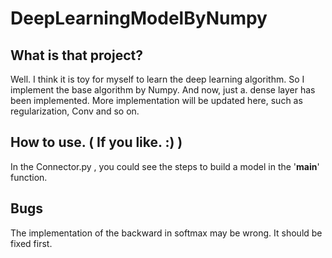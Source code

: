 # DeepLearningModelByNumpy

## What is that project?
Well. I think it is toy for myself to learn the deep learning algorithm. So I implement the base algorithm by Numpy.
And now, just a. dense layer has been implemented. More implementation will be updated here, such as regularization, Conv and so on.

## How to use. (   If you like. :)   )
In the Connector.py , you could see the steps to build a model in the '__main__' function.

## Bugs
The implementation of the backward in softmax may be wrong. It should be fixed first.
